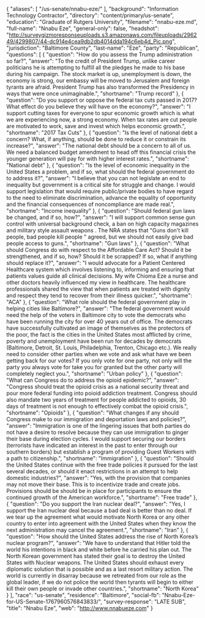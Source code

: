{
  "aliases": [
    "/us-senate/nnabu-eze/"
  ],
  "background": "Information Technology Contractor",
  "directory": "content/primary/us-senate",
  "education": "Graduate of Rutgers University",
  "filename": "nnabu-eze.md",
  "full-name": "Nnabu Eze",
  "general-only": false,
  "headshot": "http://surveygizmoresponseuploads.s3.amazonaws.com/fileuploads/296249/4299807/44-dc914e4cea9db2db4014dda194c6eb4d_Pic.png",
  "jurisdiction": "Baltimore County",
  "last-name": "Eze",
  "party": "Republican",
  "questions": [
    {
      "question": "How do you assess the Trump administration so far?",
      "answer": "To the credit of President Trump, unlike career politicians he is attempting to fulfill all the pledges he made to his base during his campaign. The stock market is up, unemployment is down, the economy is strong,  our embassy will be moved to Jerusalem and foreign tyrants are afraid. President Trump has also transformed the Presidency in ways that were once unimaginable.",
      "shortname": "Trump record"
    },
    {
      "question": "Do you support or oppose the federal tax cuts passed in 2017? What effect do you believe they will have on the economy?",
      "answer": "I support cutting taxes for everyone to spur economic growth which is what we are experiencing now, a strong economy. When tax rates are cut people are motivated to work, save and invest which helps economic growth.",
      "shortname": "2017 Tax Cuts"
    },
    {
      "question": "Is the level of national debt a concern? What, if anything, should be done to reduce it or constrain its increase?",
      "answer": "The national debt should be a concern to all of us. We need a balanced budget amendment to head off this financial crisis the younger generation will pay for with higher interest rates.",
      "shortname": "National debt"
    },
    {
      "question": "Is the level of economic inequality in the United States a problem, and if so, what should the federal government do to address it?",
      "answer": "I believe that you can not legislate an end to inequality but government is a critical site for struggle and change. I would support legislation that would require public/private bodies to have regard to the need to eliminate discrimination, advance the equality of opportunity and the financial consequences of noncompliance are made real.",
      "shortname": "Income inequality"
    },
    {
      "question": "Should federal gun laws be changed, and if so, how?",
      "answer": "I will support common sense gun control with universal background check, a ban on high capacity magazines and military style assault weapons . The NRA states that \"Guns don't kill people, bad people kill people \" agreed, but we should not easily give bad people access to guns.",
      "shortname": "Gun laws"
    },
    {
      "question": "What should Congress do with respect to the Affordable Care Act? Should it be strengthened, and if so, how? Should it be scrapped? If so, what if anything should replace it?",
      "answer": "I would advocate for a Patient Centered Healthcare system which involves listening to, informing and ensuring that patients values guide all clinical decisions. My wife Chioma Eze a nurse and other doctors heavily influenced my view in healthcare. The healthcare professionals shared the view that when patients are treated with dignity and respect they tend to recover from their illness quicker.",
      "shortname": "ACA"
    },
    {
      "question": "What role should the federal government play in helping cities like Baltimore?",
      "answer": "The federal government would need the help of the voters in Baltimore city to vote the democrats who have been running the city for over 40 years out of office. The democrats have successfully cultivated an image of themselves as the protectors of the poor, the fact is the cities in the United States most afflicted by crime, poverty and unemployment have been run for decades by democrats (Baltimore, Detroit, St. Louis, Philadelphia, Trenton, Chicago etc.). We really need to consider other parties when we vote and ask what have we been getting back for our votes? If you only vote for one party, not only will the party you always vote for take you for granted but the other party will completely neglect you.",
      "shortname": "Urban policy"
    },
    {
      "question": "What can Congress do to address the opioid epidemic?",
      "answer": "Congress should treat the opioid crisis as a national security threat and pour more federal funding into poioid addiction treatment. Congress should also mandate two years of treatment for people addicted to opioids, 30 days of treatment is not enough to effectively combat the opioid crisis.",
      "shortname": "Opioids"
    },
    {
      "question": "What changes if any should Congress make to our immigration and deportation laws and policies?",
      "answer": "Immigration is one of the lingering issues that both parties do not have a desire to resolve because they can use immigration to ginger their base during election cycles. I would support securing our borders (terrorists have indicated an interest in the past to enter through our southern borders) but establish a program of providing Guest Workers with a path to citizenship.",
      "shortname": "Immigration"
    },
    {
      "question": "Should the United States continue with the free trade policies it pursued for the last several decades, or should it enact restrictions in an attempt to help domestic industries?",
      "answer": "Yes, with the provision that companies may not move their base. This is to incentivize trade and create jobs. Provisions should be should be in place for participants to ensure the continued growth of the American workforce.",
      "shortname": "Free trade"
    },
    {
      "question": "Do you support the Iran nuclear deal?",
      "answer": "Yes, I support the Iran nuclear deal because a bad deal is better than no deal. If we tear up the agreement what would motivate North Korea or any other country to enter into agreement with the United States when they know the next administration may cancel the agreement.",
      "shortname": "Iran"
    },
    {
      "question": "How should the United States address the rise of North Korea’s nuclear program?",
      "answer": "We have to understand that Hitler told the world his intentions in black and white before he carried his plan out. The North Korean government has stated their goal is to destroy the United States with Nuclear weapons. The United States should exhaust every diplomatic solution that is possible and as a last resort military action. The world is currently in disarray because we retreated from our role as the global leader, if we do not police the world then tyrants will begin to either kill their own people or invade other countries.",
      "shortname": "North Korea"
    }
  ],
  "race": "us-senate",
  "residence": "Baltimore",
  "social-fb": "Nnabu-Eze-for-US-Senate-1767960576843833/",
  "survey-response": "LATE SUB",
  "title": "Nnabu Eze",
  "web": "http://www.nnabueze.com"
}
